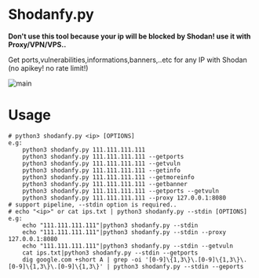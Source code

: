 # Shodanfy.py

__Don't use this tool because your ip will be blocked by Shodan! use it with Proxy/VPN/VPS..__ 

Get ports,vulnerabilities,informations,banners,..etc for any IP with Shodan (no apikey! no rate limit!)

![main](https://i.imgur.com/TgTEYfL.png)


# Usage

``` **** USAGE **** 
# python3 shodanfy.py <ip> [OPTIONS] 
e.g:
    python3 shodanfy.py 111.111.111.111 
    python3 shodanfy.py 111.111.111.111 --getports
    python3 shodanfy.py 111.111.111.111 --getvuln
    python3 shodanfy.py 111.111.111.111 --getinfo
    python3 shodanfy.py 111.111.111.111 --getmoreinfo
    python3 shodanfy.py 111.111.111.111 --getbanner
    python3 shodanfy.py 111.111.111.111 --getports --getvuln
    python3 shodanfy.py 111.111.111.111 --proxy 127.0.0.1:8080
# support pipeline, --stdin option is required..
# echo "<ip>" or cat ips.txt | python3 shodanfy.py --stdin [OPTIONS]
e.g:
    echo "111.111.111.111"|python3 shodanfy.py --stdin 
    echo "111.111.111.111"|python3 shodanfy.py --stdin --proxy 127.0.0.1:8080
    echo "111.111.111.111"|python3 shodanfy.py --stdin --getvuln 
    cat ips.txt|python3 shodanfy.py --stdin --getports
    dig google.com +short A | grep -oi '[0-9]\{1,3\}\.[0-9]\{1,3\}\.[0-9]\{1,3\}\.[0-9]\{1,3\}' | python3 shodanfy.py --stdin --geports
```
